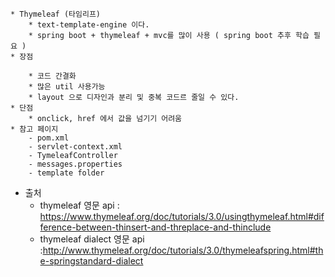 
	* Thymeleaf (타임리프) 
		* text-template-engine 이다.
		* spring boot + thymeleaf + mvc를 많이 사용 ( spring boot 추후 학습 필요 )
	* 장점

		* 코드 간결화
		* 많은 util 사용가능
		* layout 으로 디자인과 분리 및 중복 코드르 줄일 수 있다.
	* 단점
		* onclick, href 에서 값을 넘기기 어려움
	* 참고 페이지 
		- pom.xml
		- servlet-context.xml
		- TymeleafController
		- messages.properties
		- template folder
    
  * 출처
	- thymeleaf 영문 api :  https://www.thymeleaf.org/doc/tutorials/3.0/usingthymeleaf.html#difference-between-thinsert-and-threplace-and-thinclude
	- thymeleaf dialect 영문 api :http://www.thymeleaf.org/doc/tutorials/3.0/thymeleafspring.html#the-springstandard-dialect
